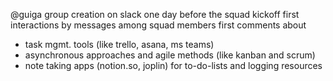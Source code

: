 @guiga group creation on slack one day before the squad kickoff
first interactions by messages among squad members
first comments about
- task mgmt. tools (like trello, asana, ms teams)
- asynchronous approaches and agile methods (like kanban and scrum)
- note taking apps (notion.so, joplin) for to-do-lists and logging resources
